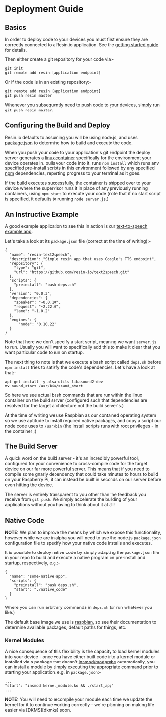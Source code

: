 # Deployment Guide

## Basics

In order to deploy code to your devices you must first ensure they are correctly connected to a Resin.io application. See the [getting started guide](/pages/gettingStarted.md) for details.

Then either create a git repository for your code via:-

```
git init
git remote add resin [application endpoint]
```

Or if the code is in an existing repository:-

```
git remote add resin [application endpoint]
git push resin master
```

Whenever you subsequently need to push code to your devices, simply run
`git push resin master`.

## Configuring the Build and Deploy

Resin.io defaults to assuming you will be using node.js, and uses [package.json](https://www.npmjs.org/doc/package.json.html) to determine how to build and execute the code.

When you push your code to your application's git endpoint the deploy server generates a [linux container](https://wiki.archlinux.org/index.php/Linux_Containers) specifically for the environment your device operates in, pulls your code into it, runs `npm install` which runs any specified pre-install scripts in this environment followed by any specified [npm](https://www.npmjs.org/) dependencies, reporting progress to your terminal as it goes.

If the build executes successfully, the container is shipped over to your device where the supervisor runs it in place of any previously running containers, using `npm start` to execute your code (note that if no start script is specified, it defaults to running `node server.js`.)

## An Instructive Example

A good example application to see this in action is our [text-to-speech example app](https://github.com/resin-io/text2speech).

Let's take a look at its `package.json` file (correct at the time of writing):-

```
{
  "name": "resin-text2speech",
  "description": "Simple resin app that uses Google's TTS endpoint",
  "repository": {
    "type": "git",
    "url": "https://github.com/resin-io/text2speech.git"
  },
  "scripts": {
    "preinstall": "bash deps.sh"
  },
  "version": "0.0.3",
  "dependencies": {
    "speaker": "~0.0.10",
    "request": "~2.22.0",
    "lame": "~1.0.2"
  },
  "engines": {
      "node": "0.10.22"
  }
}
```

Note that here we don't specify a start script, meaning we want `server.js` to run. Usually you will want to specifically add this to make it clear that you want particular code to run on startup.

The next thing to note is that we execute a bash script called `deps.sh` before `npm install` tries to satisfy the code's dependencies. Let's have a look at that:-

```
apt-get install -y alsa-utils libasound2-dev
mv sound_start /usr/bin/sound_start
```

So here we see actual bash commands that are run within the linux container on the build server (configured such that dependencies are resolved for the target architecture not the build server's.)

At the time of writing we use Raspbian as our contained operating system so we use aptitude to install required native packages, and copy a script our node code uses to `/usr/bin` (the install scripts runs with root privileges - in the container ;)

## The Build Server

A quick word on the build server - it's an incredibly powerful tool, configured for your convenience to cross-compile code for the target device on our far more powerful server. This means that if you need to compile some gnarly dependency that could take minutes to hours to build on your Raspberry Pi, it can instead be built in seconds on our server before even hitting the device.

The server is entirely transparent to you other than the feedback you receive from `git push`. We simply accelerate the building of your applications without you having to think about it at all!

## Native Code

__NOTE:__ We plan to improve the means by which we expose this functionality,
however while we are in alpha you will need to use the node.js `package.json`
configuration file to specify how your native code installs and executes.

It is possible to deploy native code by simply adapting the `package.json` file
in your repo to build and execute a native program on pre-install and startup,
respectively, e.g.:-

```
{
  "name": "some-native-app",
  "scripts": {
    "preinstall": "bash deps.sh",
    "start": "./native_code"
  }
}
```

Where you can run arbitrary commands in `deps.sh` (or run whatever you like.)

The default base image we use is [raspbian][raspbian], so see their
documentation to determine available packages, default paths for things, etc.

### Kernel Modules

A nice consequence of this flexibility is the capacity to load kernel modules
into your device - once you have either built code into a kernel module or
installed via a package that doesn't [insmod/modprobe][modprobe] automatically,
you can install a module by simply executing the appropriate command prior to
starting your application, e.g. in `package.json`:-

```
...
"start": "insmod kernel_module.ko && ./start_app"
...
```

__NOTE:__ You will need to recompile your module each time we update the kernel
for it to continue working correctly - we're planning on making life easier via
[DKMS][dkmks] soon.

[raspbian]:http://www.raspbian.org/
[modprobe]:http://en.wikipedia.org/wiki/Modprobe
[dkms]:http://en.wikipedia.org/wiki/Dynamic_Kernel_Module_Support
